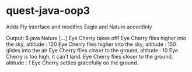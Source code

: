 # quest-java-oop3
Adds Fly interface and modifies Eagle and Nature accordinly

Output:
$ java Nature
[...]
Eye Cherry takes off!
Eye Cherry flies higher into the sky, altitude : 120
Eye Cherry flies higher into the sky, altitude : 150
glides into the air
Eye Cherry flies closer to the ground, altitude : 10
Eye Cherry is too high, it can't land.
Eye Cherry flies closer to the ground, altitude : 1
Eye Cherry settles gracefully on the ground.
